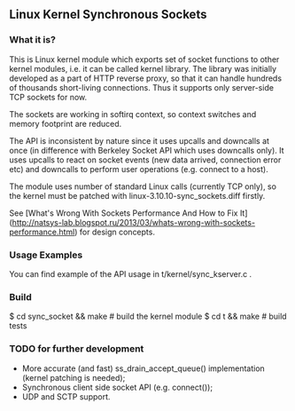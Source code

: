 ## Linux Kernel Synchronous Sockets

### What it is?

This is Linux kernel module which exports set of socket functions to other
kernel modules, i.e. it can be called kernel library.
The library was initially developed as a part of HTTP reverse proxy, so that it
can handle hundreds of thousands short-living connections.
Thus it supports only server-side TCP sockets for now.

The sockets are working in softirq context, so context switches and memory
footprint are reduced.

The API is inconsistent by nature since it uses upcalls and downcalls at once
(in difference with Berkeley Socket API which uses downcalls only).
It uses upcalls to react on socket events (new data arrived, connection error
etc) and downcalls to perform user operations (e.g. connect to a host).

The module uses number of standard Linux calls (currently TCP only), so the
kernel must be patched with linux-3.10.10-sync\_sockets.diff firstly.

See [What's Wrong With Sockets Performance And How to Fix It]
(http://natsys-lab.blogspot.ru/2013/03/whats-wrong-with-sockets-performance.html)
for design concepts.


### Usage Examples

You can find example of the API usage in t/kernel/sync\_kserver.c .

### Build

$ cd sync\_socket && make	# build the kernel module
$ cd t && make			# build tests


### TODO for further development

* More accurate (and fast) ss\_drain\_accept\_queue() implementation
  (kernel patching is needed);
* Synchronous client side socket API (e.g. connect());
* UDP and SCTP support.
